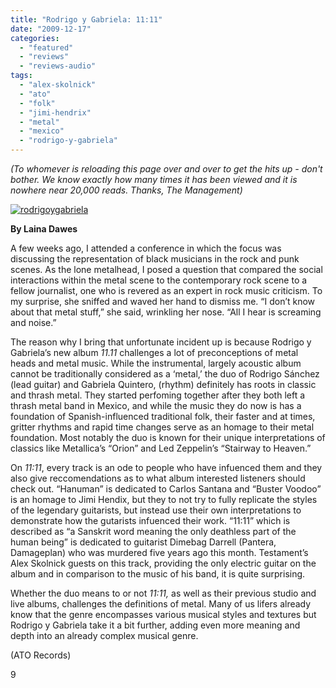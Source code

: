 ```yaml
---
title: "Rodrigo y Gabriela: 11:11"
date: "2009-12-17"
categories: 
  - "featured"
  - "reviews"
  - "reviews-audio"
tags: 
  - "alex-skolnick"
  - "ato"
  - "folk"
  - "jimi-hendrix"
  - "metal"
  - "mexico"
  - "rodrigo-y-gabriela"
---
```


_(To whomever is reloading this page over and over to get the hits up - don't bother. We know exactly how many times it has been viewed and it is nowhere near 20,000 reads. Thanks, The Management)_

[![rodrigoygabriela](http://www.hellbound.ca/wp-content/uploads/2009/12/rodrigoygabriela.jpg "rodrigoygabriela")](http://www.hellbound.ca/wp-content/uploads/2009/12/rodrigoygabriela.jpg)

**By Laina Dawes**

A few weeks ago, I attended a conference in which the focus was discussing the representation of black musicians in the rock and punk scenes. As the lone metalhead, I posed a question that compared the social interactions within the metal scene to the contemporary rock scene to a fellow journalist, one who is revered as an expert in rock music criticism. To my surprise, she sniffed and waved her hand to dismiss me. “I don’t know about that metal stuff,” she said, wrinkling her nose. “All I hear is screaming and noise.”

The reason why I bring that unfortunate incident up is because Rodrigo y Gabriela’s new album _11.11_ challenges a lot of preconceptions of metal heads and metal music. While the instrumental, largely acoustic album cannot be traditionally considered as a ‘metal,’ the duo of Rodrigo Sánchez (lead guitar) and Gabriela Quintero, (rhythm) definitely has roots in classic and thrash metal. They started perfoming together after they both left a thrash metal band in Mexico, and while the music they do now is has a foundation of Spanish-influenced traditional folk, their faster and at times, gritter rhythms and rapid time changes serve as an homage to their metal foundation. Most notably the duo is known for their unique interpretations of classics like Metallica’s “Orion” and Led Zeppelin’s “Stairway to Heaven.”

On _11:11_, every track is an ode to people who have infuenced them and they also give reccomendations as to what album interested listeners should check out. “Hanuman” is dedicated to Carlos Santana and “Buster Voodoo” is an homage to Jimi Hendix, but they to not try to fully replicate the styles of the legendary guitarists, but instead use their own interpretations to demonstrate how the gutarists infuenced their work. “11:11” which is described as “a Sanskrit word meaning the only deathless part of the human being” is dedicated to guitarist Dimebag Darrell (Pantera, Damageplan) who was murdered five years ago this month. Testament’s Alex Skolnick guests on this track, providing the only electric guitar on the album and in comparison to the music of his band, it is quite surprising.

Whether the duo means to or not _11:11,_ as well as their previous studio and live albums, challenges the definitions of metal. Many of us lifers already know that the genre encompasses various musical styles and textures but Rodrigo y Gabriela take it a bit further, adding even more meaning and depth into an already complex musical genre.

(ATO Records)

9
